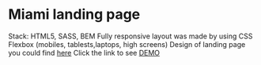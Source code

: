 # Miami landing page
Stack: HTML5, SASS, BEM
Fully responsive layout was made by using CSS Flexbox (mobiles, tablests,laptops, high screens)
Design of landing page you could find [here](https://www.figma.com/file/nHz8bflIwJaWP3P99vKTH5/miami_home_new)
Click the link to see [DEMO](https://Pavliklaw7.github.io/layout_miami/)
